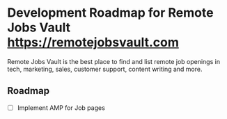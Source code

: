 # Development Roadmap for Remote Jobs Vault https://remotejobsvault.com

Remote Jobs Vault is the best place to find and list remote job openings in tech, marketing, sales, customer support, content writing and more.

## Roadmap

- [ ] Implement AMP for Job pages

